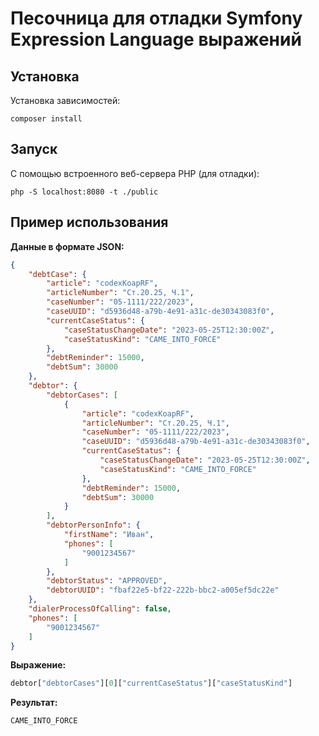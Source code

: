 # Песочница для отладки Symfony Expression Language выражений

## Установка

Установка зависимостей:  
```shell
composer install
```

## Запуск  

С помощью встроенного веб-сервера PHP (для отладки):

```shell
php -S localhost:8080 -t ./public
```

## Пример использования

**Данные в формате JSON:** 
```json
{
    "debtCase": {
        "article": "codexKoapRF",
        "articleNumber": "Ст.20.25, Ч.1",
        "caseNumber": "05-1111/222/2023",
        "caseUUID": "d5936d48-a79b-4e91-a31c-de30343083f0",
        "currentCaseStatus": {
            "caseStatusChangeDate": "2023-05-25T12:30:00Z",
            "caseStatusKind": "CAME_INTO_FORCE"
        },
        "debtReminder": 15000,
        "debtSum": 30000
    },
    "debtor": {
        "debtorCases": [
            {
                "article": "codexKoapRF",
                "articleNumber": "Ст.20.25, Ч.1",
                "caseNumber": "05-1111/222/2023",
                "caseUUID": "d5936d48-a79b-4e91-a31c-de30343083f0",
                "currentCaseStatus": {
                    "caseStatusChangeDate": "2023-05-25T12:30:00Z",
                    "caseStatusKind": "CAME_INTO_FORCE"
                },
                "debtReminder": 15000,
                "debtSum": 30000
            }
        ],
        "debtorPersonInfo": {
            "firstName": "Иван",
            "phones": [
                "9001234567"
            ]
        },
        "debtorStatus": "APPROVED",
        "debtorUUID": "fbaf22e5-bf22-222b-bbc2-a005ef5dc22e"
    },
    "dialerProcessOfCalling": false,
    "phones": [
        "9001234567"
    ]
}
```

**Выражение:**  
```js
debtor["debtorCases"][0]["currentCaseStatus"]["caseStatusKind"]
```

**Результат:**
```
CAME_INTO_FORCE
```